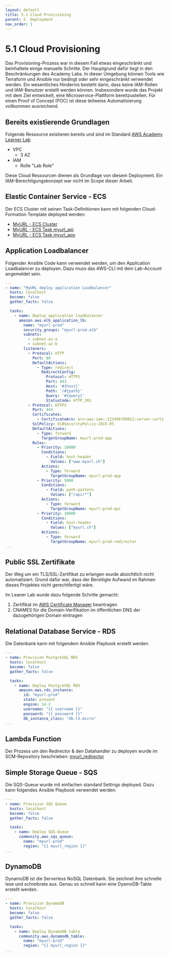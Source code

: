 ```yaml
---
layout: default
title: 5.1 Cloud Provisioning
parent: 5. Deployment
nav_order: 1
---
```


# 5.1 Cloud Provisioning

Das Provisioning-Prozess war in diesem Fall etwas eingeschränkt und beinhaltete einige manuelle Schritte. Der Hauptgrund dafür liegt in den Beschränkungen des Academy Labs. In dieser Umgebung können Tools wie Terraform und Ansible nur bedingt oder sehr eingeschränkt verwendet werden. Ein wesentliches Hindernis besteht darin, dass keine IAM-Rollen und IAM-Benutzer erstellt werden können. Insbesondere wurde das Projekt mit dem Ziel entwickelt, eine Microservice-Plattform bereitzustellen. Für einen Proof of Concept (POC) ist diese teilweise Automatisierung vollkommen ausreichend.

## Bereits existierende Grundlagen

Folgende Ressource existieren bereits und sind im Standard [AWS Academy Learner Lab](https://www.awsacademy.com/forums/s/topic/0TO4N000000cHbxWAE/aws-academy-learner-labs?language=en_US)

- VPC
  - 3 AZ
- IAM
  - Rolle "Lab Role"

Diese Cloud Ressourcen dienen als Grundlage von diesem Deployment. Ein IAM-Berechtigungskonzept war nicht im Scope dieser Arbeit.

## Elastic Container Service - ECS

Der ECS Cluster mit seinen Task-Definitionen kann mit folgenden Cloud-Formation Template deployed werden:

- [MyURL - ECS Cluster](../../resources/artifacts/myurl_ecs_cloudformation.json)
- [MyURL - ECS Task myurl_api](../../resources/artifacts/myurl_ecs_task_api.json)
- [MyURL - ECS Task myurl_app](../../resources/artifacts/myurl_ecs_task_app.json)

## Application Loadbalancer

Folgender Ansible Code kann verwendet werden, um den Application Loadbalancer zu deployen. Dazu muss das AWS-CLI mit dem Lab-Account angemeldet sein.

```yaml
---
- name: "MyURL deploy application Loadbalancer"
  hosts: localhost
  become: false
  gather_facts: false

  tasks:
    - name: Deploy application loadbalancer
      amazon.aws.elb_application_lb:
        name: "myurl-prod" 
        security_groups: "myurl-prod-alb"
        subnets:
          - subnet-az-a
          - subnet-az-b
        listeners:
          - Protocol: HTTP
            Port: 80
            DefaultActions:
              - Type: redirect
                RedirectConfig:
                  Protocol: HTTPS
                  Port: 443
                  Host: '#{host}'
                  Path: '/#{path}'
                  Query: '#{query}'
                  StatusCode: HTTP_301
          - Protocol: HTTPS
            Port: 443
            Certificates:
              - CertificateArn: arn:aws:iam::123456789012:server-certificate/myurl.ch
            SslPolicy: ELBSecurityPolicy-2015-05
            DefaultActions:
              - Type: forward
                TargetGroupName: myurl-prod-app
            Rules:
              - Priority: 10000
                Conditions:
                  - Field: host-header
                    Values: ["www.myurl.ch"]
                Actions:
                  - Type: forward
                    TargetGroupName: myurl-prod-app
              - Priority: 5000
                Conditions:
                  - Field: path-pattern
                    Values: ["/api/*"]
                Actions:
                  - Type: forward
                    TargetGroupName: myurl-prod-api
              - Priority: 20000
                Conditions:
                  - Field: host-header
                    Values: ["myurl.ch"]
                Actions:
                  - Type: forward
                    TargetGroupName: myurl-prod-redirector
...
```

## Public SSL Zertifikate

Der Weg um ein TLS/SSL-Zertifikat zu erlangen wurde absichtlich nicht automatisiert. Grund dafür war, dass der Benötigte Aufwand im Rahmen dieses Projektes nicht gerechtfertigt wäre.

Im Leaner Lab wurde dazu folgende Schritte gemacht:

1. Zertifikat im [AWS Certificate Manager](https://aws.amazon.com/certificate-manager/) beantragen
2. CNAMES für die Domain-Verifikation im öffentlichen DNS der dazugehörigen Domain eintragen

## Relational Database Service - RDS

Die Datenbank kann mit folgendem Ansible Playbook erstellt werden.

```yaml
---
- name: Provision PostgreSQL RDS
  hosts: localhost
  become: false
  gather_facts: false

  tasks:
    - name: Deploy PostgreSQL RDS
      amazon.aws.rds_instance:
        id: "myurl-prod"
        state: present
        engine: 14.2
        username: "{{ username }}"
        password: "{{ password }}"
        db_instance_class: "db.t3.micro"
...
```

## Lambda Function

Der Prozess um den Redirector & den Datahandler zu deployen wurde im SCM-Repository beschrieben: [myurl_redirector](https://github.com/Cloud-native-engineering/myurl_redirector)

## Simple Storage Queue - SQS

Die SQS-Queue wurde mit einfachen standard Settings deployed. Dazu kann folgendes Ansible Playbook verwendet werden:

```yaml
---
- name: Provision SQS Queue
  hosts: localhost
  become: false
  gather_facts: false

  tasks:
    - name: Deploy SQS-Queue
      community.aws.sqs_queue:
        name: "myurl-prod"
        region: "{{ myurl_region }}"
...
```

## DynamoDB

DynamoDB ist die Serverless NoSQL Datenbank. Sie zeichnet ihre schnelle lese und schreibrate aus. Genau so schnell kann eine DyamoDB-Table erstellt werden.

```yaml
---
- name: Provision DynamoDB
  hosts: localhost
  become: false
  gather_facts: false

  tasks:
    - name: Deploy DynamoDB table
      community.aws.dynamodb_table:
        name: "myurl-prod"
        region: "{{ myurl_region }}"
...
```
